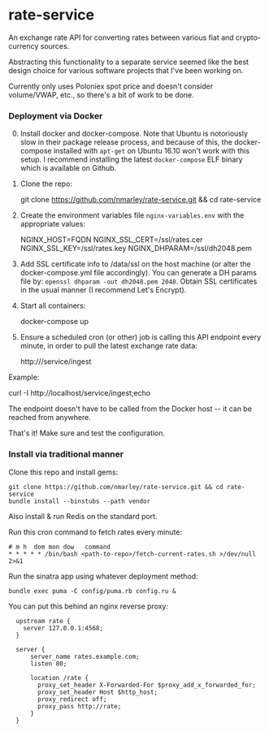 # rate-service

An exchange rate API for converting rates between various fiat and
crypto-currency sources.

Abstracting this functionality to a separate service seemed like the best
design choice for various software projects that I've been working on.

Currently only uses Poloniex spot price and doesn't consider volume/VWAP, etc.,
so there's a bit of work to be done.

### Deployment via Docker

0. Install docker and docker-compose.  Note that Ubuntu is notoriously slow in
their package release process, and because of this, the docker-compose
installed with `apt-get` on Ubuntu 16.10 won't work with this setup. I
recommend installing the latest `docker-compose` ELF binary which is available
on Github.

1. Clone the repo:

    git clone https://github.com/nmarley/rate-service.git && cd rate-service

2. Create the environment variables file `nginx-variables.env` with the appropriate values:

    NGINX_HOST=FQDN
    NGINX_SSL_CERT=/ssl/rates.cer
    NGINX_SSL_KEY=/ssl/rates.key
    NGINX_DHPARAM=/ssl/dh2048.pem

3. Add SSL certificate info to /data/ssl on the host machine (or alter the
   docker-compose.yml file accordingly). You can generate a DH params file by:
   `openssl dhparam -out dh2048.pem 2048`. Obtain SSL certificates in the usual
   manner (I recommend Let's Encrypt).

4. Start all containers:

    docker-compose up

5. Ensure a scheduled cron (or other) job is calling this API endpoint every
   minute, in order to pull the latest exchange rate data:

    http://<service>/service/ingest

Example:

  curl -I http://localhost/service/ingest;echo

The endpoint doesn't have to be called from the Docker host -- it can be reached from anywhere.

That's it! Make sure and test the configuration.

### Install via traditional manner

Clone this repo and install gems:

    git clone https://github.com/nmarley/rate-service.git && cd rate-service
    bundle install --binstubs --path vendor

Also install & run Redis on the standard port.

Run this cron command to fetch rates every minute:

    # m h  dom mon dow   command
    * * * * * /bin/bash <path-to-repo>/fetch-current-rates.sh >/dev/null 2>&1

Run the sinatra app using whatever deployment method:

    bundle exec puma -C config/puma.rb config.ru &

You can put this behind an nginx reverse proxy:

      upstream rate {
        server 127.0.0.1:4568;
      }

      server {
          server_name rates.example.com;
          listen 80;

          location /rate {
            proxy_set_header X-Forwarded-For $proxy_add_x_forwarded_for;
            proxy_set_header Host $http_host;
            proxy_redirect off;
            proxy_pass http://rate;
          }
      }

